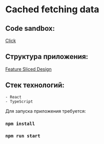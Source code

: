 # Cached fetching data

## Code sandbox:

[Click](https://codesandbox.io/s/github/verumiam/noda-soft/tree/main)

## Структура приложения:

[Feature Sliced Design](https://feature-sliced.design/)

## Стек технологий:
    - React
    - TypeScript

Для запуска приложения требуется:

### `npm install`

### `npm run start`


